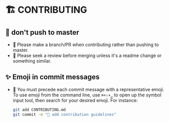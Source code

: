 # 🏗 CONTRIBUTING

## 🔐 don't push to master

- 🌳 Please make a branch/PR when contributing rather than pushing to master.
- 💬 Please seek a review before merging unless it's a readme change or something similar.

## ✨ Emoji in commit messages

- 🎨 You must precede each commit message with a representative emoji.  To use emoji from the command line, use `⌘+⇧+␣` to open up the symbol input tool, then search for your desired emoji.  For instance:

  ```sh
  git add CONTRIBUTING.md
  git commit -m "📖 add contribution guidelines"
  ```
